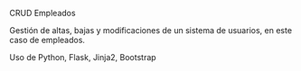 CRUD Empleados

Gestión de altas, bajas y modificaciones de un sistema de usuarios, en este caso de empleados.

Uso de Python, Flask, Jinja2, Bootstrap
